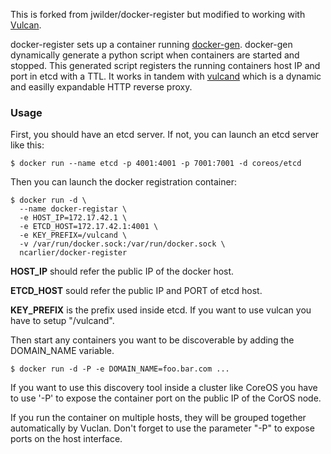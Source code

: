 This is forked from jwilder/docker-register but modified to working with [Vulcan][vulcan].

docker-register sets up a container running [docker-gen][docker-gen].  docker-gen dynamically generate a
python script when containers are started and stopped.  This generated script registers the running
containers host IP and port in etcd with a TTL.  It works in tandem with [vulcand][vulcan] which
is a dynamic and easilly expandable HTTP reverse proxy.

### Usage

First, you should have an etcd server. If not, you can launch an etcd server like this:

    $ docker run --name etcd -p 4001:4001 -p 7001:7001 -d coreos/etcd

Then you can launch the docker registration container:

    $ docker run -d \
      --name docker-registar \
      -e HOST_IP=172.17.42.1 \
      -e ETCD_HOST=172.17.42.1:4001 \
      -e KEY_PREFIX=/vulcand \
      -v /var/run/docker.sock:/var/run/docker.sock \
      ncarlier/docker-register

**HOST_IP** should refer the public IP of the docker host.

**ETCD_HOST** sould refer the public IP and PORT of etcd host.

**KEY_PREFIX** is the prefix used inside etcd. If you want to use vulcan you have to setup "/vulcand".

Then start any containers you want to be discoverable by adding the DOMAIN_NAME variable.

    $ docker run -d -P -e DOMAIN_NAME=foo.bar.com ...

If you want to use this discovery tool inside a cluster like CoreOS you have to
use '-P' to expose the container port on the public IP of the CorOS node.

If you run the container on multiple hosts, they will be grouped together automatically by Vuclan.
Don't forget to use the parameter "-P" to expose ports on the host interface.

[vulcan]: http://www.vulcanproxy.com
[docker-gen]: https://github.com/jwilder/docker-gen
